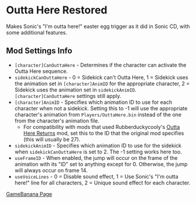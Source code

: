 # Outta Here Restored
Makes Sonic's "I'm outta here!" easter egg trigger as it did in Sonic CD, with some additional features.

## Mod Settings Info
* ``[character]CanOuttaHere`` - Determines if the character can activate the Outta Here sequence.
* ``sidekickCanOuttaHere`` - 0 = Sidekick can't Outta Here, 1 = Sidekick uses the animation set in `[character]AnimID` for the appropriate character, 2 = Sidekick uses the animation set in `sidekickAnimID`. `[character]CanOuttaHere` settings still apply.
* ``[character]AnimID`` - Specifies which animation ID to use for each character when not a sidekick. Setting this to -1 will use the appropriate character's animation from `Players/OuttaHere.bin` instead of the one from the character's animation file.
  * For compatibility with mods that used Rubberduckycooly's [Outta Here Returns](https://gamebanana.com/mods/48028) mod, set this to the ID that the original mod specifies (this will usually be 27).
* ``sidekickAnimID`` - Specifies which animation ID to use for the sidekick when `sidekickCanOuttaHere` is set to 2. The -1 setting works here too.
* ``useFrameID`` - When enabled, the jump will occur on the frame of the animation with its "ID" set to anything except for 0. Otherwise, the jump will always occur on frame 14.
* ``useVoiceLines`` - 0 = Disable sound effect, 1 = Use Sonic's "I'm outta here!" line for all characters, 2 = Unique sound effect for each character.

[GameBanana Page](https://gamebanana.com/mods/398209)